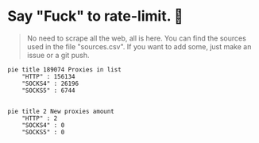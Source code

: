 
# Say "Fuck" to rate-limit. 🖕

> No need to scrape all the web, all is here.
>You can find the sources used in the file "sources.csv".
> If you want to add some, just make an issue or a git push.


```mermaid
pie title 189074 Proxies in list
    "HTTP" : 156134
    "SOCKS4" : 26196
    "SOCKS5" : 6744
            
```

```mermaid
pie title 2 New proxies amount
    "HTTP" : 2
    "SOCKS4" : 0
    "SOCKS5" : 0
```
        